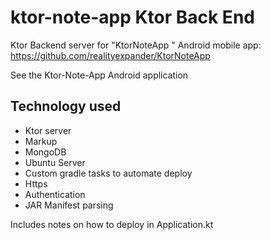 # ktor-note-app Ktor Back End

Ktor Backend server for "KtorNoteApp " Android mobile app: https://github.com/realityexpander/KtorNoteApp

See the Ktor-Note-App Android application

## Technology used

- Ktor server
- Markup
- MongoDB
- Ubuntu Server
- Custom gradle tasks to automate deploy
- Https
- Authentication
- JAR Manifest parsing

Includes notes on how to deploy in Application.kt
